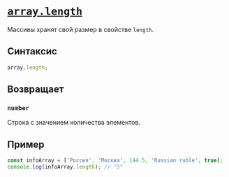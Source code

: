 # [`array.length`](../index.md)

Массивы хранят свой размер в свойстве `length`.

## Синтаксис

```js
array.length;
```

## Возвращает

### `number`

Строка с значением количества элементов.

## Пример

```js
const infoArray = ['Россия', 'Москва', 144.5, 'Russian ruble', true];
console.log(infoArray.length); // "5"
```
